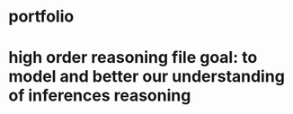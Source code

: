 # portfolio

# high order reasoning file goal: to model and better our understanding of inferences reasoning
